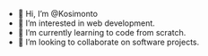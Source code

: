 - 👋 Hi, I’m @Kosimonto
- 👀 I’m interested in web development.
- 🌱 I’m currently learning to code from scratch.
- 💞️ I’m looking to collaborate on software projects.

